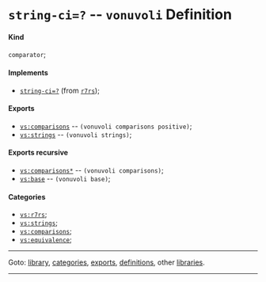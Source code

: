 

<a id='definition__vonuvoli__string-ci_3d_3f'></a>

# `string-ci=?` -- `vonuvoli` Definition


<a id='definition__vonuvoli__string-ci_3d_3f__kind'></a>

#### Kind

`comparator`;


<a id='definition__vonuvoli__string-ci_3d_3f__implements'></a>

#### Implements

 * [`string-ci=?`](../../r7rs/definitions/string-ci_3d_3f.md#definition__r7rs__string-ci_3d_3f) (from [`r7rs`](../../r7rs/_index.md#library__r7rs));


<a id='definition__vonuvoli__string-ci_3d_3f__exports'></a>

#### Exports

 * [`vs:comparisons`](../../vonuvoli/exports/vs_3a_comparisons.md#export__vonuvoli__vs_3a_comparisons) -- `(vonuvoli comparisons positive)`;
 * [`vs:strings`](../../vonuvoli/exports/vs_3a_strings.md#export__vonuvoli__vs_3a_strings) -- `(vonuvoli strings)`;


<a id='definition__vonuvoli__string-ci_3d_3f__exports-recursive'></a>

#### Exports recursive

 * [`vs:comparisons*`](../../vonuvoli/exports/vs_3a_comparisons_2a.md#export__vonuvoli__vs_3a_comparisons_2a) -- `(vonuvoli comparisons)`;
 * [`vs:base`](../../vonuvoli/exports/vs_3a_base.md#export__vonuvoli__vs_3a_base) -- `(vonuvoli base)`;


<a id='definition__vonuvoli__string-ci_3d_3f__categories'></a>

#### Categories

 * [`vs:r7rs`](../../vonuvoli/categories/vs_3a_r7rs.md#category__vonuvoli__vs_3a_r7rs);
 * [`vs:strings`](../../vonuvoli/categories/vs_3a_strings.md#category__vonuvoli__vs_3a_strings);
 * [`vs:comparisons`](../../vonuvoli/categories/vs_3a_comparisons.md#category__vonuvoli__vs_3a_comparisons);
 * [`vs:equivalence`](../../vonuvoli/categories/vs_3a_equivalence.md#category__vonuvoli__vs_3a_equivalence);

----

Goto: [library](../../vonuvoli/_index.md#library__vonuvoli), [categories](../../vonuvoli/categories/_index.md#toc__vonuvoli__categories), [exports](../../vonuvoli/exports/_index.md#toc__vonuvoli__exports), [definitions](../../vonuvoli/definitions/_index.md#toc__vonuvoli__definitions), other [libraries](../../_libraries.md#toc__libraries).

----

